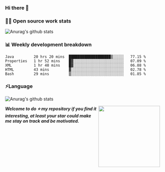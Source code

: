 

### Hi there 👋
### 👨‍💻 Open source work stats
![Anurag's github stats](https://github-readme-stats.vercel.app/api?username=wyndem&show_icons=true&theme=radical)

### 📊 Weekly development breakdown
<!--START_SECTION:waka-->
```text
Java         20 hrs 20 mins  ███████████████████▒░░░░░   77.15 % 
Properties   1 hr 52 mins    █▓░░░░░░░░░░░░░░░░░░░░░░░   07.09 % 
XML          1 hr 48 mins    █▓░░░░░░░░░░░░░░░░░░░░░░░   06.88 % 
HTML         43 mins         ▓░░░░░░░░░░░░░░░░░░░░░░░░   02.78 % 
Bash         29 mins         ▒░░░░░░░░░░░░░░░░░░░░░░░░   01.85 % 
```
<!--END_SECTION:waka-->


### ⚡Language
![Anurag's github stats](https://github-readme-stats.vercel.app/api/top-langs/?username=wyndem&layout=compact&hide_border=true&langs_count=10)



<img align='right' src='https://octodex.github.com/images/hula_loop_octodex03.gif' width='200"'>


***Welcome to do ⭐ my repository if you find it interesting, at least your star could make me stay on track and be motivated.***







<!--
**wyndem/wyndem** is a ✨ _special_ ✨ repository because its `README.md` (this file) appears on your GitHub profile.

Here are some ideas to get you started:

- 🔭 I’m currently working on ...
- 🌱 I’m currently learning ...
- 👯 I’m looking to collaborate on ...
- 🤔 I’m looking for help with ...
- 💬 Ask me about ...
- 📫 How to reach me: ...
- 😄 Pronouns: ...
- ⚡ Fun fact: ...
-->
